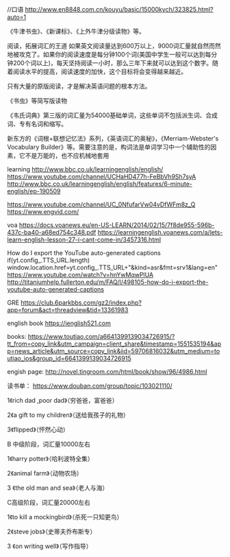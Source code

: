 //口语
http://www.en8848.com.cn/kouyu/basic/15000kych/323825.html?auto=1

《牛津书虫》、《新课标》、《上外牛津分级读物》等。

阅读，拓展词汇的王道
如果英文阅读量达到600万以上，9000词汇量就自然而然地被攻克了。如果你的阅读速度是每分钟100个词(美国中学生一般可以达到每分钟200个词以上)，每天坚持阅读一小时，那么三年下来就可以达到这个数字。随着阅读水平的提高，阅读速度的加快，这个目标将会变得越来越近。

只有大量的原版阅读，才是解决英语问题的根本方法。

《书虫》等简写版读物

《韦氏词典》第三版的词汇量为54000基础单词，这些单词不包括派生词、合成词、专有名词和缩写。

新东方的《词根+联想记忆法》系列，《英语词汇的奥秘》，《Merriam-Webster's Vocabulary Builder》等。需要注意的是，构词法是单词学习中一个辅助性的因素，它不是万能的，也不应机械地套用



learning
http://www.bbc.co.uk/learningenglish/english/
https://www.youtube.com/channel/UCHaHD477h-FeBbVh9Sh7syA
http://www.bbc.co.uk/learningenglish/english/features/6-minute-english/ep-190509

https://www.youtube.com/channel/UC_0NfufarVw04vDfWFm8z_Q
https://www.engvid.com/

voa
https://docs.voanews.eu/en-US-LEARN/2014/02/15/7f8de955-596b-437c-ba40-a68ed754c348.pdf
https://learningenglish.voanews.com/a/lets-learn-english-lesson-27-i-cant-come-in/3457316.html

How do I export the YouTube auto-generated captions
if(yt.config_.TTS_URL.length) window.location.href=yt.config_.TTS_URL+"&kind=asr&fmt=srv1&lang=en"
https://www.youtube.com/watch?v=hnYwMqwPlUA
http://titaniumhelp.fullerton.edu/m/FAQ/l/498105-how-do-i-export-the-youtube-auto-generated-captions

GRE
https://club.6parkbbs.com/gz2/index.php?app=forum&act=threadview&tid=13361983

english book
https://ienglish521.com

books:
https://www.toutiao.com/a6641399139034726915/?tt_from=copy_link&utm_campaign=client_share&timestamp=1551535194&app=news_article&utm_source=copy_link&iid=59706816032&utm_medium=toutiao_ios&group_id=6641399139034726915

engish page:
http://novel.tingroom.com/html/book/show/96/4986.html

读书单：
https://www.douban.com/group/topic/103021110/


1《rich dad ,poor dad》（穷爸爸，富爸爸）


2《a gift to my children》（送给我孩子的礼物）


3《flipped》（怦然心动）


B 中级阶段，词汇量10000左右

1《harry potter》（哈利波特全集）


2《animal farm》（动物农场）


3 《the old man and sea》（老人与海）


C高级阶段，词汇量20000左右

1《to kill a mockingbird》（杀死一只知更鸟）


2《steve jobs》（史蒂夫乔布斯专）


3 《on writing well》（写作指导）


